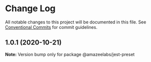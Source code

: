 # Change Log

All notable changes to this project will be documented in this file.
See [Conventional Commits](https://conventionalcommits.org) for commit guidelines.

## 1.0.1 (2020-10-21)

**Note:** Version bump only for package @amazeelabs/jest-preset
